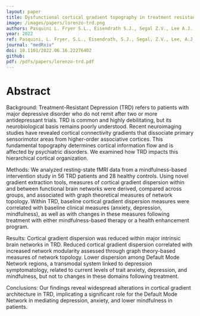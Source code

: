 ```yaml
---
layout: paper
title: Dysfunctional cortical gradient topography in treatment resistant major depression
image: /images/papers/lorenzo-trd.png
authors: Pasquini L. Fryer S.L., Eisendrath S.J., Segal Z.V., Lee A.J., Brown J.A., Saggar M., Mathalon D.H.
year: 2022
ref: Pasquini, L. Fryer, S.L., Eisendrath, S.J., Segal, Z.V., Lee, A.J., Brown, J.A., Saggar, M., Mathalon, D.H. (2022) medRxiv
journal: "medRxiv"
doi: 10.1101/2022.06.16.22276402
github:
pdf: /pdfs/papers/lorenzo-trd.pdf
---
```


# Abstract
Background: Treatment-Resistant Depression (TRD) refers to patients with major depressive disorder who do not remit after two or more antidepressant trials. TRD is common and highly debilitating, but its neurobiological basis remains poorly understood. Recent neuroimaging studies have revealed cortical connectivity gradients that dissociate primary sensorimotor areas from higher-order associative cortices. This fundamental topography determines cortical information flow and is affected by psychiatric disorders. We examined how TRD impacts this hierarchical cortical organization.

Methods: We analyzed resting-state fMRI data from a mindfulness-based intervention study in 56 TRD patients and 28 healthy controls. Using novel gradient extraction tools, measures of cortical gradient dispersion within and between functional brain networks were derived, compared across groups, and associated with graph theoretical measures of network topology. Within TRD, baseline cortical gradient dispersion measures were correlated with baseline clinical measures (anxiety, depression, mindfulness), as well as with changes in these measures following treatment with either mindfulness-based therapy or a health enhancement program.

Results: Cortical gradient dispersion was reduced within major intrinsic brain networks in TRD. Reduced cortical gradient dispersion correlated with increased network modularity assessed through graph theory-based measures of network topology. Lower dispersion among Default Mode Network regions, a transmodal system linked to depression symptomatology, related to current levels of trait anxiety, depression, and mindfulness, but not to changes in these domains following treatment.

Conclusions: Our findings reveal widespread alterations in cortical gradient architecture in TRD, implicating a significant role for the Default Mode Network in mediating depression, anxiety, and lower mindfulness in patients.
